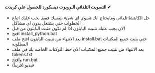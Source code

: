  #### التصويت التلقائي البروبوت ديسكورد للحصول علي كريدت ✔
- حل الكابتشا تلقائي ومايحتاج انك تسوي اي شيء بنفسك فقط يجب عليك اتباع الخطوات حتي يشتغل بدون اي مشاكل
- الان يجب عليك تثبيت البايثون اذا لم تكون مثبت البايثون من قبل 
- افتح install_python.bat
- بعد الانتهاء من تثبيت البايثون افتح ملف install.bat حتي يثبت جميع المكتبات المطلوبه
- بعد الانتهاء من تثبيت جميع المكتبات الان حط التوكنات الخاصه بك في ملف tokens.txt
- وافتح run.bat
- فيديو (قريبا)
